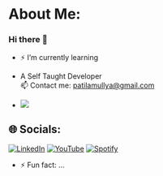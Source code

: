 # About Me:
### Hi there 👋

- ⚡ I’m currently learning <br>
 
- A Self Taught Developer <br> 📫 Contact me: patilamullya@gmail.com

- ![](https://komarev.com/ghpvc/?username=AmullyaPatil&color=green)

## 🌐 Socials:
[![LinkedIn](https://img.shields.io/badge/LinkedIn-%230077B5.svg?logo=linkedin&logoColor=white)](https://linkedin.com/in/Amullya-Patil) 
[![YouTube](https://img.shields.io/badge/YouTube-%23FF0000.svg?logo=YouTube&logoColor=white)](https://youtube.com/@marvel)
[![Spotify](https://img.shields.io/badge/Spotify-%230077B5.svg?logo=spotify&logoColor=white)](https://open.spotify.com/user/Amullya-Patil) 

- ⚡ Fun fact: ...
   


